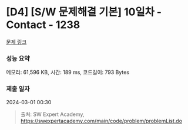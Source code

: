 # [D4] [S/W 문제해결 기본] 10일차 - Contact - 1238 

[문제 링크](https://swexpertacademy.com/main/code/problem/problemDetail.do?contestProbId=AV15B1cKAKwCFAYD) 

### 성능 요약

메모리: 61,596 KB, 시간: 189 ms, 코드길이: 793 Bytes

### 제출 일자

2024-03-01 00:30



> 출처: SW Expert Academy, https://swexpertacademy.com/main/code/problem/problemList.do